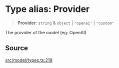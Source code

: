 # Type alias: Provider

> **Provider**: `string` & `object` \| `"openai"` \| `"custom"`

The provider of the model (eg: OpenAI)

## Source

[src/model/types.ts:219](https://github.com/dexaai/llm-tools/blob/f300435/src/model/types.ts#L219)
